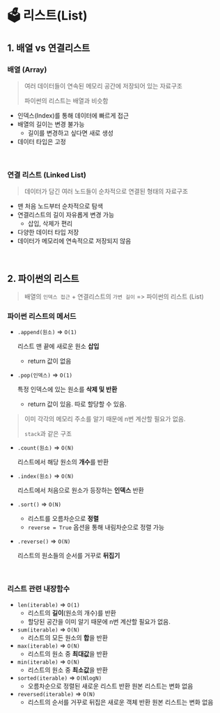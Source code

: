 # 🗳 리스트(List)

## 1. 배열 vs 연결리스트

### 배열 (Array)

> 여러 데이터들이 연속된 메모리 공간에 저장되어 있는 자료구조
>
> 파이썬의 리스트는 배열과 비슷함

- 인덱스(Index)를 통해 데이터에 빠르게 접근
- 배열의 길이는 변경 불가능
  - 길이를 변경하고 싶다면 새로 생성
- 데이터 타입은 고정

<br>

### 연결 리스트 (Linked List)

> 데이터가 담긴 여러 노드들이 순차적으로 연결된 형태의 자료구조

- 맨 처음 노드부터 순차적으로 탐색
- 연결리스트의 길이 자유롭게 변경 가능
  - 삽입, 삭제가 편리
- 다양한 데이터 타입 저장
- 데이터가 메모리에 연속적으로 저장되지 않음

<br>

## 2. 파이썬의 리스트

> 배열의 `인덱스 접근` + 연결리스트의 `가변 길이` => 파이썬의 리스트 (List)

### 파이썬 리스트의 메서드

- `.append(원소)` => `O(1)`

  리스트 맨 끝에 새로운 원소 **삽입**

  - return 값이 없음

- `.pop(인덱스)` => `O(1)`

  특정 인덱스에 있는 원소를 **삭제 및 반환**

  - return 값이 있음. 따로 할당할 수 있음.

> 이미 각각의 메모리 주소를 알기 때문에 n번 계산할 필요가 없음.
>
> `stack`과 같은 구조

- `.count(원소)` => `O(N)`

  리스트에서 해당 원소의 **개수**를 반환

- `.index(원소)` => `O(N)`

  리스트에서 처음으로 원소가 등장하는 **인덱스** 반환

- `.sort()` => `O(N)`

  - 리스트를 오름차순으로 **정렬**
  - `reverse = True` 옵션을 통해 내림차순으로 정렬 가능

- `.reverse()` => `O(N)`

  리스트의 원소들의 순서를 거꾸로 **뒤집기**

<br>

### 리스트 관련 내장함수

- `len(iterable)` => `O(1)`
  - 리스트의 **길이**(원소의 개수)를 반환
  - 할당된 공간을 이미 알기 때문에 n번 계산할 필요가 없음.
- `sum(iterable)` => `O(N)`
  - 리스트의 모든 원소의 **합**을 반환
- `max(iterable)` => `O(N)`
  - 리스트의 원소 중 **최대값**을 반환
- `min(iterable)` => `O(N)`
  - 리스트의 원소 중 **최소값**을 반환
- `sorted(iterable)` => `O(NlogN)`
  - 오름차순으로 정렬된 새로운 리스트 반환 원본 리스트는 변화 없음
- `reversed(iterable)` => `O(N)`
  - 리스트의 순서를 거꾸로 뒤집은 새로운 객체 반환 원본 리스트는 변화 없음